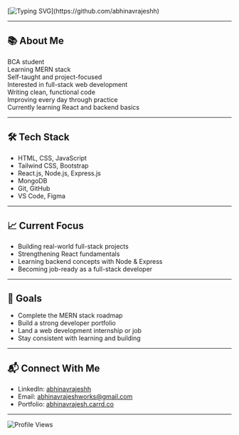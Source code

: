 [![Typing SVG](https://readme-typing-svg.herokuapp.com?font=Fira+Code&size=18&color=blue&width=500&lines=Hi+there!+👋+I'm+Abhinav.;Welcome+to+my+GitHub!)](https://github.com/abhinavrajeshh)

---

## 📚 About Me

BCA student  
Learning MERN stack  
Self-taught and project-focused  
Interested in full-stack web development  
Writing clean, functional code  
Improving every day through practice  
Currently learning React and backend basics

---

## 🛠️ Tech Stack

- HTML, CSS, JavaScript  
- Tailwind CSS, Bootstrap  
- React.js, Node.js, Express.js  
- MongoDB  
- Git, GitHub  
- VS Code, Figma  

---

## 📈 Current Focus

- Building real-world full-stack projects  
- Strengthening React fundamentals  
- Learning backend concepts with Node & Express  
- Becoming job-ready as a full-stack developer  

---

## 🎯 Goals

- Complete the MERN stack roadmap  
- Build a strong developer portfolio  
- Land a web development internship or job  
- Stay consistent with learning and building  

---

## 📬 Connect With Me

- LinkedIn: [abhinavrajeshh](https://linkedin.com/in/abhinavrajeshh)  
- Email: [abhinavrajeshworks@gmail.com](mailto:abhinavrajeshworks@gmail.com)  
- Portfolio: [abhinavrajesh.carrd.co](https://abhinavrajesh.carrd.co)  

---

![Profile Views](https://komarev.com/ghpvc/?username=abhinavrajeshh&color=blue)
